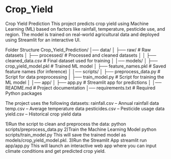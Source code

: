 # Crop_Yield
Crop Yield Prediction
This project predicts crop yield using Machine Learning (ML) based on factors like rainfall, temperature, pesticide use, and region. The model is trained on real-world agricultural data and deployed using Streamlit for an interactive UI.

Folder Structure
Crop_Yield_Prediction/
│── data/
│   ├── raw/                      # Raw datasets
│   ├── processed/                 # Processed and cleaned datasets
│   │   ├── cleaned_data.csv       # Final dataset used for training
│
│── models/
│   ├── crop_yield_model.pkl       # Trained ML model
│   ├── feature_names.pkl          # Saved feature names (for inference)
│
│── scripts/
│   ├── preprocess_data.py         # Script for data preprocessing
│   ├── train_model.py             # Script for training the ML model
│
│── app/
│   ├── app.py                     # Streamlit app for predictions
│
│── README.md                      # Project documentation
│── requirements.txt                # Required Python packages

The project uses the following datasets:
rainfall.csv – Annual rainfall data
temp.csv – Average temperature data
pesticides.csv – Pesticide usage data
yield.csv – Historical crop yield data

1)Run the script to clean and preprocess the data:
python scripts/preprocess_data.py
2)Train the Machine Learning Model
python scripts/train_model.py
This will save the trained model as models/crop_yield_model.pkl.
3)Run the Streamlit App
streamlit run app/app.py
This will launch an interactive web app where you can input climate conditions and get predicted crop yield.
